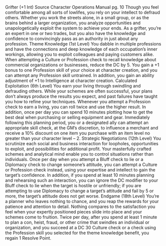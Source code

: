 
Grifter (+1 Int)
Source Character Operations Manual pg. 10
Though you feel comfortable among all sorts of lowlifes, you rely on your intellect to defraud others. Whether you work the streets alone, in a small group, or as the brains behind a larger organization, you analyze opportunities and unapologetically exploit the system to achieve your ends. As a grifter, you’re an expert in one or two trades, but you also have the knowledge and confidence to convincingly pass as an authority in just about any profession.
Theme Knowledge (1st Level)
You dabble in multiple professions and have the connections and deep knowledge of each occupation’s inner workings, allowing you to exploit colleagues and paying customers alike. When attempting a Culture or Profession check to recall knowledge about commercial organizations or businesses, reduce the DC by 5. You gain a +1 bonus to one Profession skill of your choice at character creation, and you can attempt any Profession skill untrained. In addition, you gain an ability adjustment of +1 to Intelligence at character creation.
Calculated Exploitation (6th Level)
You earn your living through swindling and defrauding others. While your schemes are often successful, your plans don’t always produce the results you expect, and past failures have taught you how to refine your techniques. Whenever you attempt a Profession check to earn a living, you can roll twice and use the higher result. In addition, once per day you can spend 10 minutes plotting how to get the best deal when purchasing or selling equipment and gear. Immediately following this planning period, you or a designated ally can attempt an appropriate skill check, at the GM’s discretion, to influence a merchant and receive a 10% discount on one item you purchase with an item level no greater than your character level – 2.
Strategic Negotiations (12th Level)
You scrutinize each social and business interaction for loopholes, opportunities to exploit, and possibilities for additional profit. Your masterfully crafted schemes and analytical mind enable you to control situations rather than individuals. Once per day when you attempt a Bluff check to lie or a Diplomacy check to change someone’s attitude, you can attempt a Culture or Profession check instead, using your expertise and intellect to gain the target’s confidence. In addition, if you spend at least 10 minutes planning and rehearsing such an interaction, you can ignore the DC modifier to your Bluff check to lie when the target is hostile or unfriendly; if you are attempting to use Diplomacy to change a target’s attitude and fail by 5 or more, the target’s attitude does not get worse.
Endgame (18th Level)
You’re a planner who leaves nothing to chance, and you reap the rewards for your patience and attention to detail. Nothing compares to the satisfaction you feel when your expertly positioned pieces slide into place and your schemes come to fruition. Twice per day, after you spend at least 1 minute to plan a con, heist, fraud, or other crime that swindles an individual or organization, and you succeed at a DC 30 Culture check or a check using the Profession skill you selected for the theme knowledge benefit, you regain 1 Resolve Point.

